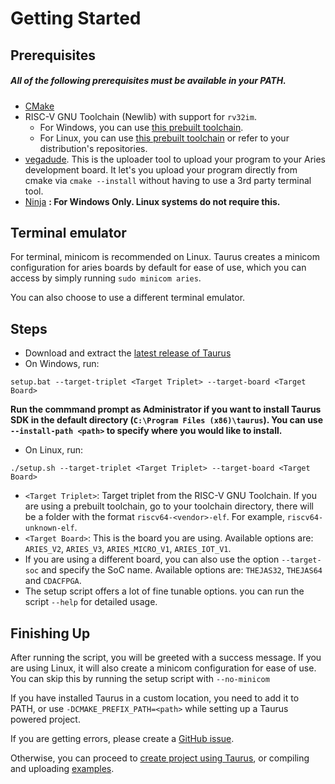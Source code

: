 # Getting Started

## Prerequisites

##### **All of the following prerequisites must be available in your PATH.**

- [CMake](https://cmake.org/)
- RISC-V GNU Toolchain (Newlib) with support for `rv32im`. 
    - For Windows, you can use [this prebuilt toolchain](https://gnutoolchains.com/risc-v/).
    - For Linux, you can use [this prebuilt toolchain](https://github.com/stnolting/riscv-gcc-prebuilt) or refer to your distribution's repositories.
- [vegadude](https://github.com/rnayabed/vegadude/). This is the uploader tool to upload your program to your Aries development board. It let's you upload your program directly from cmake via `cmake --install` without having to use a 3rd party terminal tool.
- [Ninja](https://ninja-build.org/) **: For Windows Only. Linux systems do not require this.**

## Terminal emulator

For terminal, minicom is recommended on Linux. 
Taurus creates a minicom configuration for aries boards by default for ease of use, which you can access by simply running `sudo minicom aries`.

You can also choose to use a different terminal emulator.

## Steps

- Download and extract the [latest release of Taurus](https://github.com/rnayabed/taurus/releases/latest)
- On Windows, run:
```
setup.bat --target-triplet <Target Triplet> --target-board <Target Board>
```

**Run the commmand prompt as Administrator if you want to install Taurus SDK in the default directory (`C:\Program Files (x86)\taurus`).
You can use `--install-path <path>` to specify where you would like to install.**
- On Linux, run:
```
./setup.sh --target-triplet <Target Triplet> --target-board <Target Board>
```

- `<Target Triplet>`: Target triplet from the RISC-V GNU Toolchain. 
If you are using a prebuilt toolchain, go to your toolchain directory, there will be a folder with the format `riscv64-<vendor>-elf`. For example, `riscv64-unknown-elf`.
- `<Target Board>`: This is the board you are using. 
Available options are: `ARIES_V2`, `ARIES_V3`, `ARIES_MICRO_V1`, `ARIES_IOT_V1`.
- If you are using a different board, you can also use the option `--target-soc` and specify the SoC name.
Available options are: `THEJAS32`, `THEJAS64` and `CDACFPGA`.
- The setup script offers a lot of fine tunable options. you can run the script `--help` for detailed usage.

## Finishing Up

After running the script, you will be greeted with a success message. 
If you are using Linux, it will also create a minicom configuration for ease of use. You can skip this by running the setup script with `--no-minicom`

If you have installed Taurus in a custom location, you need to add it to PATH, or use `-DCMAKE_PREFIX_PATH=<path>` while setting up a Taurus powered project.

If you are getting errors, please create a [GitHub issue](https://github.com/rnayabed/taurus/issues/new).

Otherwise, you can proceed to [create project using Taurus](https://github.com/rnayabed/taurus/blob/master/docs/create-a-project.md), or compiling and uploading [examples](https://github.com/rnayabed/taurus-examples.git).
